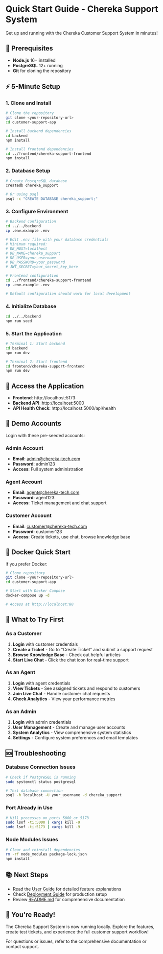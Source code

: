 # Quick Start Guide - Chereka Support System

Get up and running with the Chereka Customer Support System in minutes!

## 🚀 Prerequisites

- **Node.js** 16+ installed
- **PostgreSQL** 12+ running
- **Git** for cloning the repository

## ⚡ 5-Minute Setup

### 1. Clone and Install
```bash
# Clone the repository
git clone <your-repository-url>
cd customer-support-app

# Install backend dependencies
cd backend
npm install

# Install frontend dependencies
cd ../frontend/chereka-support-frontend
npm install
```

### 2. Database Setup
```bash
# Create PostgreSQL database
createdb chereka_support

# Or using psql
psql -c "CREATE DATABASE chereka_support;"
```

### 3. Configure Environment
```bash
# Backend configuration
cd ../../backend
cp .env.example .env

# Edit .env file with your database credentials
# Minimum required:
# DB_HOST=localhost
# DB_NAME=chereka_support
# DB_USER=your_username
# DB_PASSWORD=your_password
# JWT_SECRET=your_secret_key_here
```

```bash
# Frontend configuration
cd ../frontend/chereka-support-frontend
cp .env.example .env

# Default configuration should work for local development
```

### 4. Initialize Database
```bash
cd ../../backend
npm run seed
```

### 5. Start the Application
```bash
# Terminal 1: Start backend
cd backend
npm run dev

# Terminal 2: Start frontend
cd frontend/chereka-support-frontend
npm run dev
```

## 🎯 Access the Application

- **Frontend**: http://localhost:5173
- **Backend API**: http://localhost:5000
- **API Health Check**: http://localhost:5000/api/health

## 👤 Demo Accounts

Login with these pre-seeded accounts:

### Admin Account
- **Email**: admin@chereka-tech.com
- **Password**: admin123
- **Access**: Full system administration

### Agent Account
- **Email**: agent@chereka-tech.com
- **Password**: agent123
- **Access**: Ticket management and chat support

### Customer Account
- **Email**: customer@chereka-tech.com
- **Password**: customer123
- **Access**: Create tickets, use chat, browse knowledge base

## 🔧 Docker Quick Start

If you prefer Docker:

```bash
# Clone repository
git clone <your-repository-url>
cd customer-support-app

# Start with Docker Compose
docker-compose up -d

# Access at http://localhost:80
```

## 📱 What to Try First

### As a Customer
1. **Login** with customer credentials
2. **Create a Ticket** - Go to "Create Ticket" and submit a support request
3. **Browse Knowledge Base** - Check out helpful articles
4. **Start Live Chat** - Click the chat icon for real-time support

### As an Agent
1. **Login** with agent credentials
2. **View Tickets** - See assigned tickets and respond to customers
3. **Join Live Chat** - Handle customer chat requests
4. **Check Analytics** - View your performance metrics

### As an Admin
1. **Login** with admin credentials
2. **User Management** - Create and manage user accounts
3. **System Analytics** - View comprehensive system statistics
4. **Settings** - Configure system preferences and email templates

## 🆘 Troubleshooting

### Database Connection Issues
```bash
# Check if PostgreSQL is running
sudo systemctl status postgresql

# Test database connection
psql -h localhost -U your_username -d chereka_support
```

### Port Already in Use
```bash
# Kill processes on ports 5000 or 5173
sudo lsof -ti:5000 | xargs kill -9
sudo lsof -ti:5173 | xargs kill -9
```

### Node Modules Issues
```bash
# Clear and reinstall dependencies
rm -rf node_modules package-lock.json
npm install
```

## 📚 Next Steps

- Read the [User Guide](USER_GUIDE.md) for detailed feature explanations
- Check [Deployment Guide](DEPLOYMENT.md) for production setup
- Review [README.md](README.md) for comprehensive documentation

## 🎉 You're Ready!

The Chereka Support System is now running locally. Explore the features, create test tickets, and experience the full customer support workflow!

For questions or issues, refer to the comprehensive documentation or contact support.

